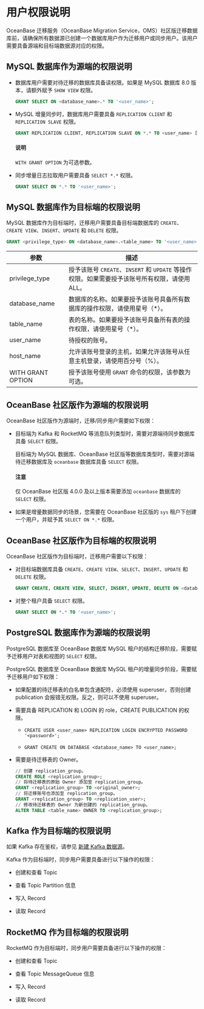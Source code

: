 # 用户权限说明

OceanBase 迁移服务（OceanBase Migration Service，OMS）社区版迁移数据库前，请确保所有数据源已创建一个数据库用户作为迁移用户或同步用户。该用户需要具备源端和目标端数据源对应的权限。

## MySQL 数据库作为源端的权限说明

* 数据库用户需要对待迁移的数据库具备读权限。如果是 MySQL 数据库 8.0 版本，请额外赋予 `SHOW VIEW` 权限。

  ```sql
  GRANT SELECT ON <database_name>.* TO '<user_name>';
  ```

* MySQL 增量同步时，数据库用户需要具备 `REPLICATION CLIENT` 和 `REPLICATION SLAVE` 权限。

  ```sql
  GRANT REPLICATION CLIENT, REPLICATION SLAVE ON *.* TO <user_name> [WITH GRANT OPTION];
  ```

   <main id="notice" type='explain'>
   <h4>说明</h4>
   <p><code>WITH GRANT OPTION</code> 为可选参数。</p>
   </main> 

* 同步增量日志拉取用户需要具备 `SELECT *.*` 权限。

  ```sql
  GRANT SELECT ON *.* TO '<user_name>';
  ```

## MySQL 数据库作为目标端的权限说明

MySQL 数据库作为目标端时，迁移用户需要具备目标端数据库的 `CREATE`、`CREATE VIEW`、`INSERT`、`UPDATE` 和 `DELETE` 权限。

```sql
GRANT <privilege_type> ON <database_name>.<table_name> TO '<user_name>'@'<host_name>' [WITH GRANT OPTION];
```

|        参数         |                               描述                                |
|-------------------|--------------------------------|
| privilege_type    | 授予该账号 `CREATE`、`INSERT` 和 `UPDATE` 等操作权限。如果需要授予该账号所有权限，请使用 ALL。 |
| database_name     | 数据库的名称。如果要授予该账号具备所有数据库的操作权限，请使用星号（\*）。                          |
| table_name        | 表的名称。如果要授予该账号具备所有表的操作权限，请使用星号（\*）。                              |
| user_name         | 待授权的账号。                                                         |
| host_name         | 允许该账号登录的主机，如果允许该账号从任意主机登录，请使用百分号（%）。                            |
| WITH GRANT OPTION | 授予该账号使用 `GRANT` 命令的权限，该参数为可选。                                   |

## OceanBase 社区版作为源端的权限说明

OceanBase 社区版作为源端时，迁移/同步用户需要如下权限：

* 目标端为 Kafka 和 RocketMQ 等消息队列类型时，需要对源端待同步数据库具备 `SELECT` 权限。

   目标端为 MySQL 数据库、OceanBase 社区版等数据库类型时，需要对源端待迁移数据库及 `oceanbase` 数据库具备 `SELECT` 权限。

   <main id="notice" type='notice'>
   <h4>注意</h4>
   <p>仅 OceanBase 社区版 4.0.0 及以上版本需要添加 <code>oceanbase</code> 数据库的 <code>SELECT</code> 权限。</p>
   </main>

* 如果是增量数据同步的场景，您需要在 OceanBase 社区版的 `sys` 租户下创建一个用户，并赋予其 `SELECT ON *.*` 权限。

## OceanBase 社区版作为目标端的权限说明

OceanBase 社区版作为目标端时，迁移用户需要以下权限：

* 对目标端数据库具备 `CREATE`、`CREATE VIEW`、`SELECT`、`INSERT`、`UPDATE` 和 `DELETE` 权限。

   ```sql
   GRANT CREATE, CREATE VIEW, SELECT, INSERT, UPDATE, DELETE ON <database_name>.* TO '<user_name>';
   ```

* 对整个租户具备 `SELECT` 权限。

   ```sql
   GRANT SELECT ON *.* TO '<user_name>';
   ```

## PostgreSQL 数据库作为源端的权限说明

PostgreSQL 数据库至 OceanBase 数据库 MySQL 租户的结构迁移阶段，需要赋予迁移用户对表和视图的 `SELECT` 权限。

PostgreSQL 数据库至 OceanBase 数据库 MySQL 租户的增量同步阶段，需要赋予迁移用户如下权限：

* 如果配置的待迁移表的白名单包含通配符，必须使用 superuser，否则创建 publication 会报错无权限。反之，则可以不使用 superuser。

* 需要具备 REPLICATION 和 LOGIN 的 role，CREATE PUBLICATION 的权限。

  * `CREATE USER <user_name> REPLICATION LOGIN ENCRYPTED PASSWORD '<password>';`

  * `GRANT CREATE ON DATABASE <database_name> TO <user_name>;`

* 需要是待迁移表的 Owner。

   ```sql
   // 创建 replication_group。
   CREATE ROLE <replication_group>;  
   // 将待迁移表的原始 Owner 添加至 replication_group。
   GRANT <replication_group> TO <original_owner>; 
   // 将迁移账号也添加至 replication_group。
   GRANT <replication_group> TO <replication_user>; 
   // 修改待迁移表的 Owner 为新创建的 replication_group。
   ALTER TABLE <table_name> OWNER TO <replication_group>; 
  ```

## Kafka 作为目标端的权限说明

如果 Kafka 存在鉴权，请参见 [新建 Kafka 数据源](100.create-a-data-source/500.create-a-kafka-data-source.md)。

Kafka 作为目标端时，同步用户需要具备进行以下操作的权限：

* 创建和查看 Topic

* 查看 Topic Partition 信息

* 写入 Record

* 读取 Record

## RocketMQ 作为目标端的权限说明

RocketMQ 作为目标端时，同步用户需要具备进行以下操作的权限：

* 创建和查看 Topic

* 查看 Topic MessageQueue 信息

* 写入 Record

* 读取 Record
